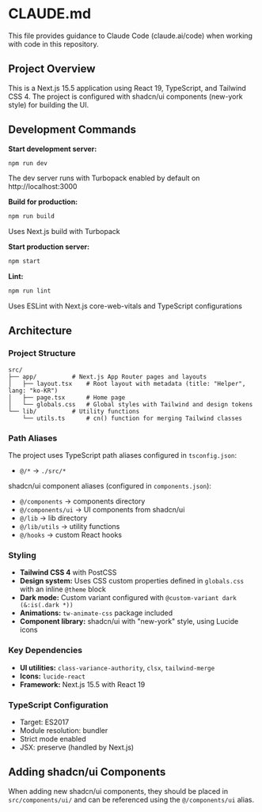 # CLAUDE.md

This file provides guidance to Claude Code (claude.ai/code) when working with code in this repository.

## Project Overview

This is a Next.js 15.5 application using React 19, TypeScript, and Tailwind CSS 4. The project is configured with shadcn/ui components (new-york style) for building the UI.

## Development Commands

**Start development server:**
```bash
npm run dev
```
The dev server runs with Turbopack enabled by default on http://localhost:3000

**Build for production:**
```bash
npm run build
```
Uses Next.js build with Turbopack

**Start production server:**
```bash
npm start
```

**Lint:**
```bash
npm run lint
```
Uses ESLint with Next.js core-web-vitals and TypeScript configurations

## Architecture

### Project Structure
```
src/
├── app/          # Next.js App Router pages and layouts
│   ├── layout.tsx    # Root layout with metadata (title: "Helper", lang: "ko-KR")
│   ├── page.tsx      # Home page
│   └── globals.css   # Global styles with Tailwind and design tokens
└── lib/          # Utility functions
    └── utils.ts      # cn() function for merging Tailwind classes
```

### Path Aliases
The project uses TypeScript path aliases configured in `tsconfig.json`:
- `@/*` → `./src/*`

shadcn/ui component aliases (configured in `components.json`):
- `@/components` → components directory
- `@/components/ui` → UI components from shadcn/ui
- `@/lib` → lib directory
- `@/lib/utils` → utility functions
- `@/hooks` → custom React hooks

### Styling

- **Tailwind CSS 4** with PostCSS
- **Design system:** Uses CSS custom properties defined in `globals.css` with an inline `@theme` block
- **Dark mode:** Custom variant configured with `@custom-variant dark (&:is(.dark *))`
- **Animations:** `tw-animate-css` package included
- **Component library:** shadcn/ui with "new-york" style, using Lucide icons

### Key Dependencies

- **UI utilities:** `class-variance-authority`, `clsx`, `tailwind-merge`
- **Icons:** `lucide-react`
- **Framework:** Next.js 15.5 with React 19

### TypeScript Configuration

- Target: ES2017
- Module resolution: bundler
- Strict mode enabled
- JSX: preserve (handled by Next.js)

## Adding shadcn/ui Components

When adding new shadcn/ui components, they should be placed in `src/components/ui/` and can be referenced using the `@/components/ui` alias.
